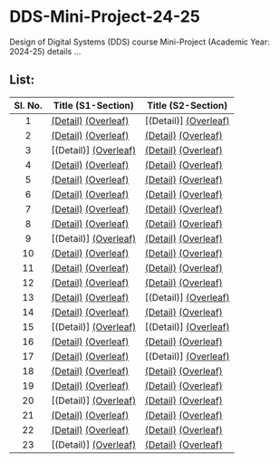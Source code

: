 # DDS-Mini-Project-24-25
Design of Digital Systems (DDS) course Mini-Project (Academic Year: 2024-25) details ...

## List:

| Sl. No. | Title (S1-Section) | Title (S2-Section) |
| :---: | --- | --- |
| 1 | [(Detail)](https://github.com/Akshat-Bharara/S1-T1-Reed-Solomon-Codes) [(Overleaf)](https://www.overleaf.com/project/66f83fdaa7ab13ae4c46ac32) | [(Detail)] [(Overleaf)](https://www.overleaf.com/project/66f8408dfe9c6060f4f4bd0a) |
| 2 | [(Detail)](https://github.com/Aaryam-0110/S1-T2-Vehicle-Parking-System) [(Overleaf)](https://www.overleaf.com/project/66f83fe5aa38c4286de52d8b) | [(Detail)](https://github.com/Sravanthi355/S2_T2) [(Overleaf)](https://www.overleaf.com/project/66f84094cbf1a63e08de8ad7) |
| 3 | [(Detail)] [(Overleaf)](https://www.overleaf.com/project/66f83feefe9c6060f4f49e55) | [(Detail)](https://github.com/AJO248/DDS-Mini-Project-S2-T3) [(Overleaf)](https://www.overleaf.com/project/66f8409bfe9c6060f4f4bf5c) |
| 4 | [(Detail)](https://github.com/S1-T4/S1-T4) [(Overleaf)](https://www.overleaf.com/project/66f83ff6c6eb1ff4c30671a9) | [(Detail)](https://github.com/Puja-me/dds-mini-project_S2-T4) [(Overleaf)](https://www.overleaf.com/project/66f840a2cbf1a63e08de8f1b) |
| 5 | [(Detail)](https://github.com/UtsavBhamra/S1-T5-DDS-mini-project-DineFlow) [(Overleaf)](https://www.overleaf.com/project/66f83ffecbf1a63e08de6b02) | [(Detail)](https://github.com/mani5h-agarwal/S2-T5) [(Overleaf)](https://www.overleaf.com/project/66f840a80f9e207fe0723737) |
| 6 | [(Detail)](https://github.com/preranp/S1-T6) [(Overleaf)](https://www.overleaf.com/project/66f84005a7ab13ae4c46b2c1) | [(Detail)](https://github.com/shreya0547/S2-T6-Smart-Vending-Machine) [(Overleaf)](https://www.overleaf.com/project/66f840affb328954402c2dd8) |
| 7 | [(Detail)](https://github.com/shanjiv177/S1_T7_Interactive_Cricket_Like_Game_Simulator) [(Overleaf)](https://www.overleaf.com/project/66f8400cc6eb1ff4c306760b) | [(Detail)](https://github.com/rakshit-grg/S2-T7-SeatSmart) [(Overleaf)](https://www.overleaf.com/project/66f840b5fb2268efc4db0ead) |
| 8 | [(Detail)](https://github.com/vin06eet/S1-Team8) [(Overleaf)](https://www.overleaf.com/project/66f84012fe9c6060f4f4a404) | [(Detail)](https://github.com/VarshiniAdurti28/DDS_Project_S2-T8) [(Overleaf)](https://www.overleaf.com/project/66f840bc34b3c53668ae3563) |
| 9 | [(Detail)] [(Overleaf)](https://www.overleaf.com/project/66f84018aa38c4286de537ed) | [(Detail)](https://github.com/Padmavati-123/S2-T9) [(Overleaf)](https://www.overleaf.com/project/66f840c246c132e3bf40731a) |
| 10 | [(Detail)](https://github.com/aparkhi83/Elderly-Care-Monitoring-System-S1-10) [(Overleaf)](https://www.overleaf.com/project/66f8401f0f9e207fe07215bf) | [(Detail)](https://github.com/sharhaan89/S2-T10) [(Overleaf)](https://www.overleaf.com/project/66f840c9cbf1a63e08de944e) |
| 11 | [(Detail)](https://github.com/Vanshika-Mittal/S1-T11) [(Overleaf)](https://www.overleaf.com/project/66f84029cbf1a63e08de7516) | [(Detail)](https://github.com/Lahari-Naik/S2-TEAM_11-MINIPROJECT) [(Overleaf)](https://www.overleaf.com/project/66f840d0fe9c6060f4f4c62a) |
| 12 | [(Detail)](https://github.com/cs131-231nitk/DDS_Project-S1-T12) [(Overleaf)](https://www.overleaf.com/project/66f840d5e8c370707b43df4d) | [(Detail)](https://github.com/sai-147/S2_T12) [(Overleaf)](https://www.overleaf.com/project/66f8402fcbf1a63e08de7595) |
| 13 | [(Detail)](https://github.com/sblprateek05/S1-T13-Hardware-Implementation-of-Hashing-Algorithm) [(Overleaf)](https://www.overleaf.com/project/66f84037a7ab13ae4c46baee) | [(Detail)] [(Overleaf)](https://www.overleaf.com/project/66f840dbfe9c6060f4f4c880) |
| 14 | [(Detail)](https://github.com/shreyaslal/Team-S1-T14-for-DDS-Miniproject-) [(Overleaf)](https://www.overleaf.com/project/66f8403d0f9e207fe0722596) | [(Detail)](https://github.com/Mithun-144/S2-T14) [(Overleaf)](https://www.overleaf.com/project/66f840e1e8c370707b43e0b1) |
| 15 | [(Detail)] [(Overleaf)](https://www.overleaf.com/project/66f84044fb328954402c1182) | [(Detail)] [(Overleaf)](https://www.overleaf.com/project/66f840e834b3c53668ae3cdb) |
| 16 | [(Detail)](https://github.com/Sanjay-k7/DDS-S1-T-16) [(Overleaf)](https://www.overleaf.com/project/66f8404e34b3c53668ae2ad9) | [(Detail)](https://github.com/poolsgithub/DDS-mini-project-S2-T-16) [(Overleaf)](https://www.overleaf.com/project/66f840eecbf1a63e08de9c69) |
| 17 | [(Detail)](https://github.com/charuneyam/S1-T17-Prepaid-Smart-Energy-Management-System) [(Overleaf)](https://www.overleaf.com/project/66f84054fe9c6060f4f4aea6) | [(Detail)] [(Overleaf)](https://www.overleaf.com/project/66f840f506cec2bfc9b57d44) |
| 18 | [(Detail)](https://github.com/abhavyasri/An-Enhanced-Kavach-System-for-Train-Accident-Prevention_S1-T18) [(Overleaf)](https://www.overleaf.com/project/66f8405ce8c370707b43c97a) | [(Detail)](https://github.com/Sahiiil1406/S2_T18) [(Overleaf)](https://www.overleaf.com/project/66f840fafde6ee6c57c0bf9c) |
| 19 | [(Detail)](https://github.com/falconakhil/S1-T19-Small-Scale-Implementation-of-ChaCha20-Encrypter) [(Overleaf)](https://www.overleaf.com/project/66f84064a7ab13ae4c46c602) | [(Detail)](https://github.com/Rudranx/S2-T19-CasinoSlotMachine) [(Overleaf)](https://www.overleaf.com/project/66f84101a7ab13ae4c46dd77) |
| 20 | [(Detail)] [(Overleaf)](https://www.overleaf.com/project/66f8406bfe9c6060f4f4b416) | [(Detail)](https://github.com/praveenyadav2005/S2-T20) [(Overleaf)](https://www.overleaf.com/project/66f8410846c132e3bf408bab) |
| 21 | [(Detail)](https://github.com/Balagopal-nagulagama/S1-T21-Automated-delivery-locker-system) [(Overleaf)](https://www.overleaf.com/project/66f84071c6eb1ff4c3068c56) | [(Detail)](https://github.com/Srishti-K15/S2-T21) [(Overleaf)](https://www.overleaf.com/project/66f8410efe9c6060f4f4d6cf) |
| 22 | [(Detail)](https://github.com/sahchetan108/S1-T22-Digital-Fuel-Gauge-with-Advanced-Monitoring-Features) [(Overleaf)](https://www.overleaf.com/project/66f84077fe9c6060f4f4b67a) | [(Detail)](https://github.com/Kranthikiran2005/S2-T22) [(Overleaf)](https://www.overleaf.com/project/66f84114fb2268efc4db2a64) |
| 23 | [(Detail)] [(Overleaf)](https://www.overleaf.com/project/66f8407daa38c4286de54c2c) | [(Detail)](https://github.com/Manoj-Barki/DDS_Project_S2_T23) [(Overleaf)](https://www.overleaf.com/project/66f8411d34b3c53668ae46a3) |
